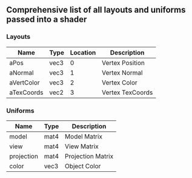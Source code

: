 ## Comprehensive list of all layouts and uniforms passed into a shader

### Layouts
|    Name    | Type | Location |    Description   |
| ---------- | ---- | -------- | ---------------- |
| aPos       | vec3 | 0        | Vertex Position  |
| aNormal    | vec3 | 1        | Vertex Normal	  |
| aVertColor | vec3 | 2        | Vertex Color     |
| aTexCoords | vec2 | 3        | Vertex TexCoords |

### Uniforms
|    Name    | Type |    Description    |
| ---------- | ---- | ----------------- |
| model      | mat4 | Model Matrix      |
| view       | mat4 | View Matrix	    |
| projection | mat4 | Projection Matrix |
| color      | vec3 | Object Color      |